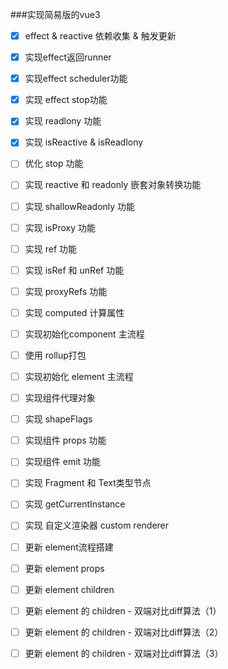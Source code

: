 ###实现简易版的vue3

- [x] effect & reactive 依赖收集 & 触发更新
- [x] 实现effect返回runner
- [x] 实现effect scheduler功能
- [x] 实现 effect  stop功能
- [x] 实现 readlony 功能
- [x] 实现 isReactive & isReadlony
- [ ] 优化 stop 功能
- [ ] 实现 reactive 和 readonly 嵌套对象转换功能
- [ ] 实现 shallowReadonly 功能
- [ ] 实现 isProxy 功能
- [ ] 实现 ref 功能
- [ ] 实现 isRef 和 unRef 功能
- [ ] 实现 proxyRefs 功能
- [ ] 实现 computed 计算属性
- [ ] 实现初始化component 主流程
- [ ] 使用 rollup打包
- [ ] 实现初始化 element 主流程
- [ ] 实现组件代理对象
- [ ] 实现 shapeFlags
- [ ] 实现组件 props 功能
- [ ] 实现组件 emit 功能
- [ ] 实现 Fragment 和 Text类型节点
- [ ] 实现 getCurrentInstance
- [ ] 实现 自定义渲染器 custom renderer
- [ ] 更新 element流程搭建
- [ ] 更新 element props
- [ ] 更新 element children
- [ ] 更新 element 的 children - 双端对比diff算法（1）
- [ ] 更新 element 的 children - 双端对比diff算法（2）
- [ ] 更新 element 的 children - 双端对比diff算法（3）
  
  